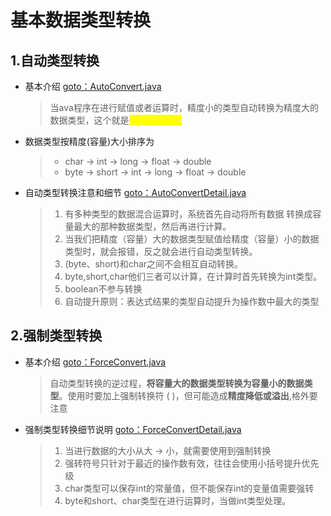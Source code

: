# 基本数据类型转换

## 1.自动类型转换

*   基本介绍 [goto：AutoConvert.java](https://gitee.com/jia-yan\_dong/code/blob/master/Java/javacode/chapter03/AutoConvert.java)

    > 当ava程序在进行赋值或者运算时，精度小的类型自动转换为精度大的数据类型，这个就是<mark style="color:yellow;">**自动类型转换**</mark>


*   数据类型按精度(容量)大小排序为

    > * char -> int -> long -> float -> double
    > * byte -> short -> int -> long -> float -> double


*   自动类型转换注意和细节 [goto：AutoConvertDetail.java](https://gitee.com/jia-yan\_dong/code/tree/master/Java/javacode/chapter03/AutoConvertDetail.java)

    > 1. 有多种类型的数据混合运算时，系统首先自动将所有数据 转换成容量最大的那种数据类型，然后再进行计算。
    > 2. 当我们把精度（容量）大的数据类型赋值给精度（容量）小的数据类型时，就会报错，反之就会进行自动类型转换。
    > 3. (byte、short)和char之间不会相互自动转换。
    > 4. &#x20;byte,short,char他们三者可以计算，在计算时首先转换为int类型。
    > 5. &#x20;boolean不参与转换
    > 6. 自动提升原则：表达式结果的类型自动提升为操作数中最大的类型&#x20;

## 2.强制类型转换

*   基本介绍 [goto：ForceConvert.java](https://gitee.com/jia-yan\_dong/code/blob/master/Java/javacode/chapter03/AutoConvert.java)

    > 自动类型转换的逆过程，**将容量大的数据类型转换为容量小的数据类型**。使用时要加上强制转换符 ( )，但可能造成**精度降低或溢出**,格外要注意


*   强制类型转换细节说明 [goto：ForceConvertDetail.java](https://gitee.com/jia-yan\_dong/code/tree/master/Java/javacode/chapter03/AutoConvertDetail.java)

    > 1. 当进行数据的大小从大 -> 小，就需要使用到强制转换
    > 2. 强转符号只针对于最近的操作数有效，往往会使用小括号提升优先级
    > 3. char类型可以保存int的常量值，但不能保存int的变量值需要强转
    > 4. byte和short、char类型在进行运算时，当做int类型处理。&#x20;
